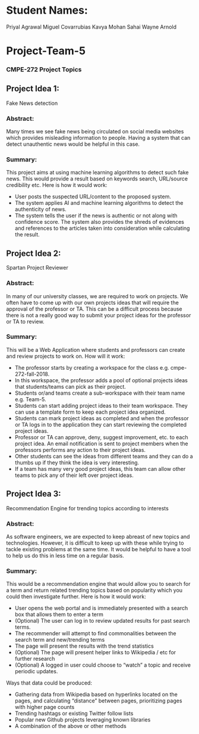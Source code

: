 # Student Names:
Priyal Agrawal
Miguel Covarrubias
Kavya Mohan Sahai
Wayne Arnold

# Project-Team-5

### CMPE-272 Project Topics

## Project Idea 1: 
Fake News detection

### Abstract:
Many times we see fake news being circulated on social media websites which provides misleading information to people. Having a system that can detect unauthentic news would be helpful in this case.

### Summary:
This project aims at using machine learning algorithms to detect such fake news. This would provide a result based on keywords search, URL/source credibility etc.
Here is how it would work:
- User posts the suspected URL/content to the proposed system.
- The system applies AI and machine learning algorithms to detect the authenticity of news.
- The system tells the user if the news is authentic or not along with confidence score. The system also provides the shreds of evidences and references to the articles taken into consideration while calculating the result. 


## Project Idea 2: 
Spartan Project Reviewer

### Abstract: 
In many of our university classes, we are required to work on projects. We often have to come up with our own projects ideas that will require the approval of the professor or TA. This can be a difficult process because there is not a really good way to submit your project ideas for the professor or TA to review. 

### Summary:
This will be a Web Application where students and professors can create and review projects to work on.
How will it work:
- The professor starts by creating a workspace for the class e.g. cmpe-272-fall-2018. 
- In this workspace, the professor adds a pool of optional projects ideas that students/teams can pick as their project. 
- Students or/and teams create a sub-workspace with their team name e.g. Team-5.
- Students can start adding project ideas to their team workspace. They can use a template form to keep each project idea organized. 
- Students can mark project ideas as completed and when the professor or TA logs in to the application they can start reviewing the completed project ideas. 
- Professor or TA can approve, deny, suggest improvement, etc. to each project idea. An email notification is sent to project members when the professors performs any action to their project ideas.
- Other students can see the ideas from different teams and they can do a thumbs up if they think the idea is very interesting. 
- If a team has many very good project ideas, this team can allow other teams to pick any of their left over project ideas. 


## Project Idea 3:  
Recommendation Engine for trending topics according to interests

### Abstract:
As software engineers, we are expected to keep abreast of new topics and technologies. However, it is difficult to keep up with these while trying to tackle existing problems at the same time. It would be helpful to have a tool to help us do this in less time on a regular basis.

### Summary:
This would be a recommendation engine that would allow you to search for a term and return related trending topics based on popularity which you could then investigate further. Here is how it would work:

- User opens the web portal and is immediately presented with a search box that allows them to enter a term
- (Optional) The user can log in to review updated results for past search terms.
- The recommender will attempt to find commonalities between the search term and new/trending terms
- The page will present the results with the trend statistics
- (Optional) The page will present helper links to Wikipedia / etc for further research
- (Optional) A logged in user could choose to “watch” a topic and receive periodic updates.

Ways that data could be produced:
- Gathering data from Wikipedia based on hyperlinks located on the pages, and calculating “distance” between pages, prioritizing pages with higher page counts
- Trending hashtags or existing Twitter follow lists
- Popular new Github projects leveraging known libraries
- A combination of the above or other methods
